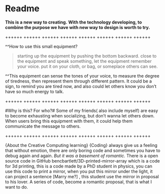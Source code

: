 # Readme
**This is a new way to creating.**
**With the technology developing, to combine the purpose we have with new way to design is worth to try.**

++++++    ++++++    ++++++    ++++++    ++++++    ++++++    ++++++    ++++++

^^How to use this small equipment?
>starting up the equipment by pushing the bottom backward.
>close to the equipment and speak something, let the equipment remember your voice.
>put it on your cloth, or bag, or someplace others can see.

^^This equipment can sense the tones of your voice, to measure the degree of tiredness, then represent them through different pattern.
It could be a sign, to remind you are tired now, and also could let others know you don’t have so much energy to talk.

++++++    ++++++    ++++++    ++++++    ++++++    ++++++    ++++++    ++++++

#Why is this? For who?#
Some of my friends( also include myself) are easy to become exhausting when socializing, but don’t wanna let others down.
When users bring this equipment with them, it could help them communicate the message to others.

++++++    ++++++    ++++++    ++++++    ++++++    ++++++    ++++++    ++++++

{About the Creative Computing learning}
{Coding} always give us a feeling that without emotion, there are only boring code and sometimes you have to debug again and again.
*But it was a basement of romantic.*
There is a open source code in GitHub bencbartlett/3D-printed-mirror-array which is a code for 3d printing, this is a code made by a PhD student in physics, you can use this code to print a mirror, when you put this mirror under the light, it can project a sentence [Marry me?] , this student use the mirror in proposal to his lover.
A series of code, become a romantic proposal, that is what I want to do.
